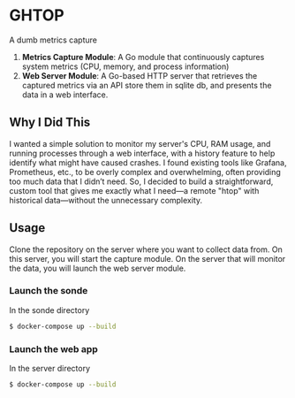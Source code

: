 # GHTOP

A dumb metrics capture

1. **Metrics Capture Module**: A Go module that continuously captures system metrics (CPU, memory, and process information)
2. **Web Server Module**: A Go-based HTTP server that retrieves the captured metrics via an API store them in sqlite db, and presents the data in a web interface.

## Why I Did This

I wanted a simple solution to monitor my server's CPU, RAM usage, and running processes through a web interface, with a history feature to help identify what might have caused crashes. I found existing tools like Grafana, Prometheus, etc., to be overly complex and overwhelming, often providing too much data that I didn’t need. So, I decided to build a straightforward, custom tool that gives me exactly what I need—a remote "htop" with historical data—without the unnecessary complexity.

## Usage

Clone the repository on the server where you want to collect data from. On this server, you will start the capture module. On the server that will monitor the data, you will launch the web server module.

### Launch the sonde

In the sonde directory

```bash
$ docker-compose up --build
```

### Launch the web app

In the server directory

```bash
$ docker-compose up --build
```
